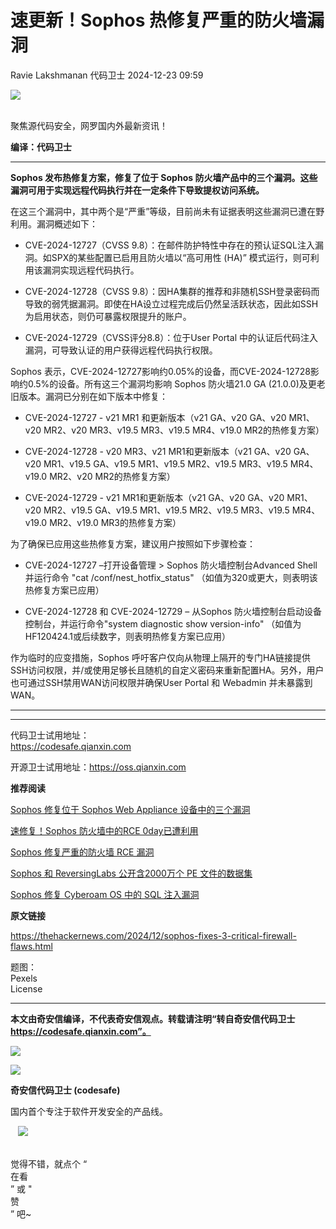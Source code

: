 #  速更新！Sophos 热修复严重的防火墙漏洞   
Ravie Lakshmanan  代码卫士   2024-12-23 09:59  
  
![](https://mmbiz.qpic.cn/mmbiz_gif/Az5ZsrEic9ot90z9etZLlU7OTaPOdibteeibJMMmbwc29aJlDOmUicibIRoLdcuEQjtHQ2qjVtZBt0M5eVbYoQzlHiaw/640?wx_fmt=gif "")  
  
   
聚焦源代码安全，网罗国内外最新资讯！  
  
**编译：代码卫士**  
  
****  
**Sophos 发布热修复方案，修复了位于 Sophos 防火墙产品中的三个漏洞。这些漏洞可用于实现远程代码执行并在一定条件下导致提权访问系统。**  
  
  
  
  
在这三个漏洞中，其中两个是“严重”等级，目前尚未有证据表明这些漏洞已遭在野利用。漏洞概述如下：  
  
- CVE-2024-12727（CVSS 9.8）：在邮件防护特性中存在的预认证SQL注入漏洞。如SPX的某些配置已启用且防火墙以“高可用性 (HA)” 模式运行，则可利用该漏洞实现远程代码执行。  
  
- CVE-2024-12728（CVSS 9.8）：因HA集群的推荐和非随机SSH登录密码而导致的弱凭据漏洞。即使在HA设立过程完成后仍然呈活跃状态，因此如SSH为启用状态，则仍可暴露权限提升的账户。  
  
- CVE-2024-12729（CVSS评分8.8）：位于User Portal 中的认证后代码注入漏洞，可导致认证的用户获得远程代码执行权限。  
  
  
  
Sophos 表示，CVE-2024-12727影响约0.05%的设备，而CVE-2024-12728影响约0.5%的设备。所有这三个漏洞均影响 Sophos 防火墙21.0 GA (21.0.0)及更老旧版本。漏洞已分别在如下版本中修复：  
  
- CVE-2024-12727 - v21 MR1 和更新版本（v21 GA、v20 GA、v20 MR1、v20 MR2、v20 MR3、v19.5 MR3、v19.5 MR4、v19.0 MR2的热修复方案）  
  
- CVE-2024-12728 - v20 MR3、v21 MR1和更新版本（v21 GA、v20 GA、v20 MR1、v19.5 GA、v19.5 MR1、v19.5 MR2、v19.5 MR3、v19.5 MR4、v19.0 MR2、v20 MR2的热修复方案）  
  
- CVE-2024-12729 - v21 MR1和更新版本（v21 GA、v20 GA、v20 MR1、v20 MR2、v19.5 GA、v19.5 MR1、v19.5 MR2、v19.5 MR3、v19.5 MR4、v19.0 MR2、v19.0 MR3的热修复方案）  
  
  
  
为了确保已应用这些热修复方案，建议用户按照如下步骤检查：  
  
- CVE-2024-12727 –打开设备管理 > Sophos 防火墙控制台Advanced Shell 并运行命令 "cat /conf/nest_hotfix_status" （如值为320或更大，则表明该热修复方案已应用）  
  
- CVE-2024-12728 和 CVE-2024-12729 – 从Sophos 防火墙控制台启动设备控制台，并运行命令"system diagnostic show version-info" （如值为 HF120424.1或后续数字，则表明热修复方案已应用）  
  
  
  
作为临时的应变措施，Sophos 呼吁客户仅向从物理上隔开的专门HA链接提供SSH访问权限，并/或使用足够长且随机的自定义密码来重新配置HA。另外，用户也可通过SSH禁用WAN访问权限并确保User Portal 和 Webadmin 并未暴露到WAN。  
  
****  
****  
  
代码卫士试用地址：  
https://codesafe.qianxin.com  
  
开源卫士试用地址：https://oss.qianxin.com  
  
  
  
  
  
  
  
  
  
  
  
  
  
**推荐阅读**  
  
[Sophos 修复位于 Sophos Web Appliance 设备中的三个漏洞](https://mp.weixin.qq.com/s?__biz=MzI2NTg4OTc5Nw==&mid=2247516210&idx=3&sn=feeedf873b800fb3d1e85197987d1eb2&scene=21#wechat_redirect)  
  
  
[速修复！Sophos 防火墙中的RCE 0day已遭利用](https://mp.weixin.qq.com/s?__biz=MzI2NTg4OTc5Nw==&mid=2247514074&idx=1&sn=849d683aa4c7d4ef90f9f8b7e1c2da9c&scene=21#wechat_redirect)  
  
  
[Sophos 修复严重的防火墙 RCE 漏洞](https://mp.weixin.qq.com/s?__biz=MzI2NTg4OTc5Nw==&mid=2247511119&idx=3&sn=45f5b07eaf6a54d9147bacab7075348d&scene=21#wechat_redirect)  
  
  
[Sophos 和 ReversingLabs 公开含2000万个 PE 文件的数据集](https://mp.weixin.qq.com/s?__biz=MzI2NTg4OTc5Nw==&mid=2247499163&idx=3&sn=77cc6cb13a2c66ca6758b2d18c02f3c8&scene=21#wechat_redirect)  
  
  
[Sophos 修复 Cyberoam OS 中的 SQL 注入漏洞](https://mp.weixin.qq.com/s?__biz=MzI2NTg4OTc5Nw==&mid=2247498802&idx=2&sn=f481361fa7963f4f1b2b9a57c5c54312&scene=21#wechat_redirect)  
  
  
  
  
  
**原文链接**  
  
  
https://thehackernews.com/2024/12/sophos-fixes-3-critical-firewall-flaws.html  
  
  
题图：  
Pexels   
License  
  
****  
**本文由奇安信编译，不代表奇安信观点。转载请注明“转自奇安信代码卫士 https://codesafe.qianxin.com”。**  
  
  
  
  
![](https://mmbiz.qpic.cn/mmbiz_jpg/oBANLWYScMSf7nNLWrJL6dkJp7RB8Kl4zxU9ibnQjuvo4VoZ5ic9Q91K3WshWzqEybcroVEOQpgYfx1uYgwJhlFQ/640?wx_fmt=jpeg "")  
  
![](https://mmbiz.qpic.cn/mmbiz_jpg/oBANLWYScMSN5sfviaCuvYQccJZlrr64sRlvcbdWjDic9mPQ8mBBFDCKP6VibiaNE1kDVuoIOiaIVRoTjSsSftGC8gw/640?wx_fmt=jpeg "")  
  
**奇安信代码卫士 (codesafe)**  
  
国内首个专注于软件开发安全的产品线。  
  
   ![](https://mmbiz.qpic.cn/mmbiz_gif/oBANLWYScMQ5iciaeKS21icDIWSVd0M9zEhicFK0rbCJOrgpc09iaH6nvqvsIdckDfxH2K4tu9CvPJgSf7XhGHJwVyQ/640?wx_fmt=gif "")  
  
   
觉得不错，就点个 “  
在看  
” 或 "  
赞  
” 吧~  
  

